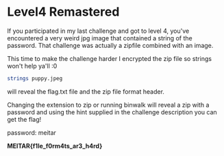 # Level4 Remastered

If you participated in my last challenge and got to level 4, you've encountered a very weird jpg image that contained a string of the password.
That challenge was actually a zipfile combined with an image.

This time to make the challenge harder I encrypted the zip file so strings won't help ya'll :0

```bash
strings puppy.jpeg
```

will reveal the flag.txt file and the zip file format header.

Changing the extension to zip or running binwalk will reveal a zip with a password and using the hint supplied in the challenge description you can get the flag!

password: meitar

**MEITAR{f1le_f0rm4ts_ar3_h4rd}**